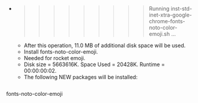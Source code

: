 * >>>>>>>>> Running inst-std-inet-xtra-google-chrome-fonts-noto-color-emoji.sh ...
  * After this operation, 11.0 MB of additional disk space will be used.
  * Install fonts-noto-color-emoji.
  * Needed for rocket emoji.
  * Disk size = 5663616K. Space Used = 20428K. Runtime = 00:00:00:02.
  * The following NEW packages will be installed:
  ```bash
fonts-noto-color-emoji
  ```
